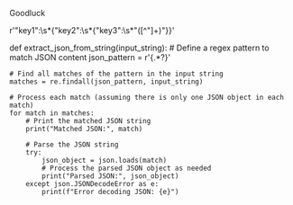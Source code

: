 Goodluck


r'"key1":\s*{"key2":\s*{"key3":\s*"([^"]+)"}}'

def extract_json_from_string(input_string):
    # Define a regex pattern to match JSON content
    json_pattern = r'\{.*?\}'

    # Find all matches of the pattern in the input string
    matches = re.findall(json_pattern, input_string)

    # Process each match (assuming there is only one JSON object in each match)
    for match in matches:
        # Print the matched JSON string
        print("Matched JSON:", match)

        # Parse the JSON string
        try:
            json_object = json.loads(match)
            # Process the parsed JSON object as needed
            print("Parsed JSON:", json_object)
        except json.JSONDecodeError as e:
            print(f"Error decoding JSON: {e}")
